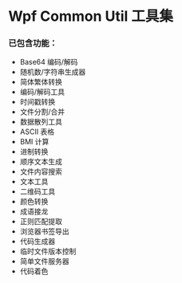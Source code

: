 # Wpf Common Util 工具集

### 已包含功能：

- Base64 编码/解码
- 随机数/字符串生成器
- 简体繁体转换
- 编码/解码工具
- 时间戳转换
- 文件分割/合并
- 数据散列工具
- ASCII 表格
- BMI 计算
- 进制转换
- 顺序文本生成
- 文件内容搜索
- 文本工具
- 二维码工具
- 颜色转换
- 成语接龙
- 正则匹配提取
- 浏览器书签导出
- 代码生成器
- 临时文件版本控制
- 简单文件服务器
- 代码着色